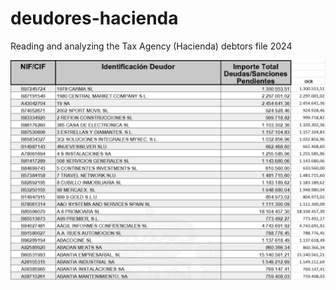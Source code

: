 # deudores-hacienda
Reading and analyzing the Tax Agency (Hacienda) debtors file 2024

![deudores-hacienda](/ocr.png)
